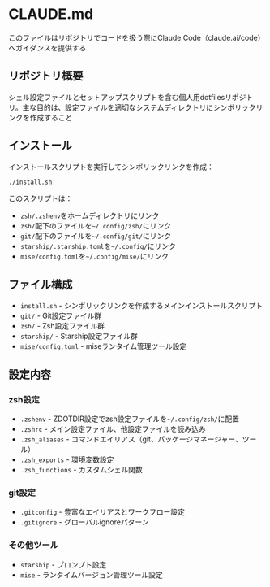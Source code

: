 # CLAUDE.md

このファイルはリポジトリでコードを扱う際にClaude Code（claude.ai/code）へガイダンスを提供する

## リポジトリ概要

シェル設定ファイルとセットアップスクリプトを含む個人用dotfilesリポジトリ。主な目的は、設定ファイルを適切なシステムディレクトリにシンボリックリンクを作成すること

## インストール

インストールスクリプトを実行してシンボリックリンクを作成：

```bash
./install.sh
```

このスクリプトは：
- `zsh/.zshenv`をホームディレクトリにリンク
- `zsh/`配下のファイルを`~/.config/zsh/`にリンク
- `git/`配下のファイルを`~/.config/git/`にリンク
- `starship/.starship.toml`を`~/.config/`にリンク
- `mise/config.toml`を`~/.config/mise/`にリンク

## ファイル構成

- `install.sh` - シンボリックリンクを作成するメインインストールスクリプト
- `git/` - Git設定ファイル群
- `zsh/` - Zsh設定ファイル群
- `starship/` - Starship設定ファイル群
- `mise/config.toml` - miseランタイム管理ツール設定

## 設定内容

### zsh設定
- `.zshenv` - ZDOTDIR設定でzsh設定ファイルを`~/.config/zsh/`に配置
- `.zshrc` - メイン設定ファイル、他設定ファイルを読み込み
- `.zsh_aliases` - コマンドエイリアス（git、パッケージマネージャー、ツール）
- `.zsh_exports` - 環境変数設定
- `.zsh_functions` - カスタムシェル関数

### git設定
- `.gitconfig` - 豊富なエイリアスとワークフロー設定
- `.gitignore` - グローバルignoreパターン

### その他ツール
- `starship` - プロンプト設定
- `mise` - ランタイムバージョン管理ツール設定